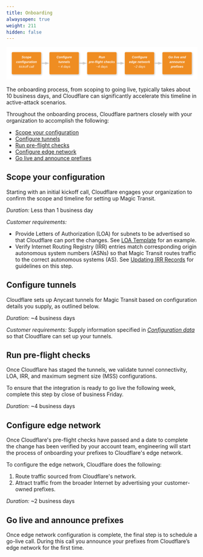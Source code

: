 ```yaml
---
title: Onboarding
alwaysopen: true
weight: 211
hidden: false
---
```


![Onboarding timeline](../../static/mt-onboarding-timeline.png)

The onboarding process, from scoping to going live, typically takes about 10 business days, and Cloudflare can significantly accelerate this timeline in active-attack scenarios.

Throughout the onboarding process, Cloudflare partners closely with your organization to accomplish the following:

* [Scope your configuration](#scope-your-configuration)
* [Configure tunnels](#configure-tunnels)
* [Run pre-flight checks](#run-pre-flight-checks)
* [Configure edge network](#configure-edge-network)
* [Go live and announce prefixes](#go-live-and-announce-prefixes)

## Scope your configuration

Starting with an initial kickoff call, Cloudflare engages your organization to confirm the scope and timeline for setting up Magic Transit.

*Duration:* Less than 1 business day

*Customer requirements:*

* Provide Letters of Authorization (LOA) for subnets to be advertised so that Cloudflare can port the changes. See [LOA Template](/byoip/loa/example-template/) for an example.
* Verify Internet Routing Registry (IRR) entries match corresponding origin autonomous system numbers (ASNs) so that Magic Transit routes traffic to the correct autonomous systems (AS). See [Updating IRR Records](/byoip/irr/updating-irr-records/) for guidelines on this step.

## Configure tunnels

Cloudflare sets up Anycast tunnels for Magic Transit based on configuration details you supply, as outlined below.

*Duration:* ~4 business days

*Customer requirements:* Supply information specified in _[Configuration data](/magic-transit/how-to/set-up/configuration-data/)_ so that Cloudflare can set up your tunnels.

## Run pre-flight checks

Once Cloudflare has staged the tunnels, we validate tunnel connectivity, LOA, IRR, and maximum segment size (MSS) configurations.

To ensure that the integration is ready to go live the following week, complete this step by close of business Friday.

*Duration:* ~4 business days

## Configure edge network
  
Once Cloudflare's pre-flight checks have passed and a date to complete the change has been verified by your account team, engineering will start the process of onboarding your prefixes to Cloudflare's edge network.

To configure the edge network, Cloudflare does the following:

1. Route traffic sourced from Cloudflare's network.
1. Attract traffic from the broader Internet by advertising your customer-owned prefixes.

*Duration:* ~2 business days

## Go live and announce prefixes

Once edge network configuration is complete, the final step is to schedule a go-live call. During this call you announce your prefixes from Cloudflare’s edge network for the first time.
